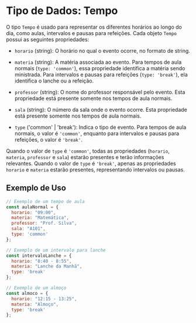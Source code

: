# Tipo de Dados: Tempo

O tipo `Tempo` é usado para representar os diferentes horários ao longo do dia, como aulas, intervalos e pausas para refeições. Cada objeto `Tempo` possui as seguintes propriedades:

- `horario` (string): O horário no qual o evento ocorre, no formato de string.

- `materia` (string): A matéria associada ao evento. Para tempos de aula normais (`type: 'common'`), essa propriedade identifica a matéria sendo ministrada. Para intervalos e pausas para refeições (`type: 'break'`), ela identifica o lanche ou a refeição.

- `professor` (string): O nome do professor responsável pelo evento. Esta propriedade está presente somente nos tempos de aula normais.

- `sala` (string): O número da sala onde o evento ocorre. Esta propriedade está presente somente nos tempos de aula normais.

- `type` ('common' | 'break'): Indica o tipo de evento. Para tempos de aula normais, o valor é `'common'`, enquanto para intervalos e pausas para refeições, o valor é `'break'`.

Quando o valor de `type` é `'common'`, todas as propriedades (`horario`, `materia`, `professor` e `sala`) estarão presentes e terão informações relevantes. Quando o valor de `type` é `'break'`, apenas as propriedades `horario` e `materia` estarão presentes, representando intervalos ou pausas.

## Exemplo de Uso

```javascript
// Exemplo de um tempo de aula
const aulaNormal = {
  horario: "09:00",
  materia: "Matemática",
  professor: "Prof. Silva",
  sala: "A101",
  type: 'common'
};

// Exemplo de um intervalo para lanche
const intervaloLanche = {
  horario: "8:40 - 8:55",
  materia: "Lanche da Manhã",
  type: 'break'
};

// Exemplo de um almoço
const almoco = {
  horario: "12:15 - 13:25",
  materia: "Almoço",
  type: 'break'
};
